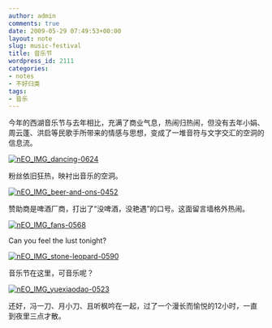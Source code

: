 ```yaml
---
author: admin
comments: true
date: 2009-05-29 07:49:53+00:00
layout: note
slug: music-festival
title: 音乐节
wordpress_id: 2111
categories:
- notes
- 不好归类
tags:
- 音乐
---
```


今年的西湖音乐节与去年相比，充满了商业气息，热闹归热闹，但没有去年小娟、周云蓬、洪启等民歌手所带来的情感与思想，变成了一堆音符与文字交汇的空洞的信息流。

[![nEO_IMG_dancing-0624](http://farm4.static.flickr.com/3647/3574789311_36699927c1.jpg)](http://www.flickr.com/photos/lookoo/3574789311/)

粉丝依旧狂热，映衬出音乐的空洞。

[![nEO_IMG_beer-and-ons-0452](http://farm4.static.flickr.com/3386/3574788835_afdf098047.jpg)](http://www.flickr.com/photos/lookoo/3574788835/)

赞助商是啤酒厂商，打出了“没啤酒，没艳遇”的口号。这面留言墙格外热闹。

[![nEO_IMG_fans-0568](http://farm4.static.flickr.com/3581/3574789497_6b9571cd8b.jpg)](http://www.flickr.com/photos/lookoo/3574789497/)

Can you feel the lust tonight?

[![nEO_IMG_stone-leopard-0590](http://farm4.static.flickr.com/3389/3575596158_c7141bdc3d.jpg)](http://www.flickr.com/photos/lookoo/3575596158/)

音乐节在这里，可音乐呢？

[![nEO_IMG_yuexiaodao-0523](http://farm4.static.flickr.com/3414/3574788645_ed130e60d3.jpg)](http://www.flickr.com/photos/lookoo/3574788645/)

还好，冯一刀、月小刀、且听枫吟在一起，过了一个漫长而愉悦的12小时，一直到夜里三点才散。

